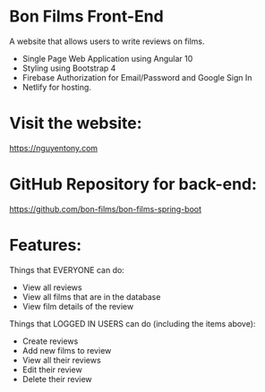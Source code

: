 # Bon Films Front-End

A website that allows users to write reviews on films.

- Single Page Web Application using Angular 10
- Styling using Bootstrap 4
- Firebase Authorization for Email/Password and Google Sign In
- Netlify for hosting.

# Visit the website:

https://nguyentony.com

# GitHub Repository for back-end:

https://github.com/bon-films/bon-films-spring-boot

# Features:

Things that EVERYONE can do:
- View all reviews
- View all films that are in the database
- View film details of the review

Things that LOGGED IN USERS can do (including the items above): 
- Create reviews
- Add new films to review
- View all their reviews
- Edit their review
- Delete their review
